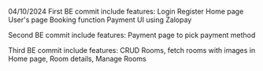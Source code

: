 04/10/2024
First BE commit include features:
Login
Register
Home page
User's page
Booking function
Payment UI using Zalopay

Second BE commit include features:
Payment page to pick payment method

Third BE commit include features:
CRUD Rooms, fetch rooms with images in Home page, Room details, Manage Rooms
